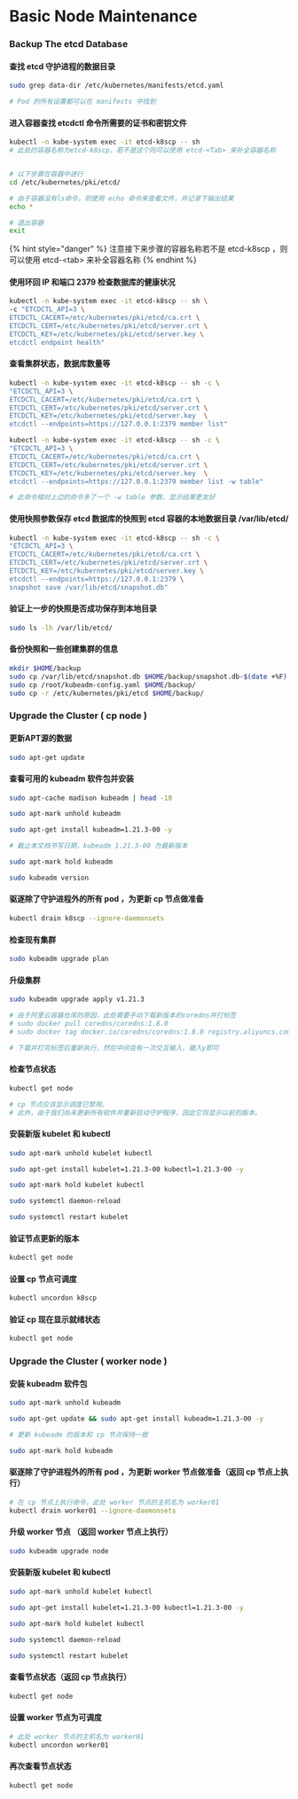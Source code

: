 # Basic Node Maintenance

### Backup The etcd Database

#### 查找 etcd 守护进程的数据目录

```bash
sudo grep data-dir /etc/kubernetes/manifests/etcd.yaml

# Pod 的所有设置都可以在 manifests 中找到

```

#### 进入容器查找 etcdctl 命令所需要的证书和密钥文件

```bash
kubectl -n kube-system exec -it etcd-k8scp -- sh
# 此处的容器名称为etcd-k8scp，若不是这个则可以使用 etcd-<Tab> 来补全容器名称


# 以下步骤在容器中进行
cd /etc/kubernetes/pki/etcd/

# 由于容器没有ls命令，则使用 echo 命令来查看文件，并记录下输出结果
echo *

# 退出容器
exit

```

{% hint style="danger" %}
注意接下来步骤的容器名称若不是 etcd-k8scp ，则可以使用 etcd-\<tab> 来补全容器名称
{% endhint %}

#### 使用环回 IP 和端口 2379 检查数据库的健康状况

```bash
kubectl -n kube-system exec -it etcd-k8scp -- sh \
-c "ETCDCTL_API=3 \
ETCDCTL_CACERT=/etc/kubernetes/pki/etcd/ca.crt \
ETCDCTL_CERT=/etc/kubernetes/pki/etcd/server.crt \
ETCDCTL_KEY=/etc/kubernetes/pki/etcd/server.key \
etcdctl endpoint health"

```

#### 查看集群状态，数据库数量等

```bash
kubectl -n kube-system exec -it etcd-k8scp -- sh -c \
"ETCDCTL_API=3 \
ETCDCTL_CACERT=/etc/kubernetes/pki/etcd/ca.crt \
ETCDCTL_CERT=/etc/kubernetes/pki/etcd/server.crt \
ETCDCTL_KEY=/etc/kubernetes/pki/etcd/server.key  \
etcdctl --endpoints=https://127.0.0.1:2379 member list"

```

```bash
kubectl -n kube-system exec -it etcd-k8scp -- sh -c \
"ETCDCTL_API=3 \
ETCDCTL_CACERT=/etc/kubernetes/pki/etcd/ca.crt \
ETCDCTL_CERT=/etc/kubernetes/pki/etcd/server.crt \
ETCDCTL_KEY=/etc/kubernetes/pki/etcd/server.key  \
etcdctl --endpoints=https://127.0.0.1:2379 member list -w table"

# 此命令相对上边的命令多了一个 -w table 参数，显示结果更友好

```

#### 使用快照参数保存 etcd 数据库的快照到 etcd 容器的本地数据目录 /var/lib/etcd/

```bash
kubectl -n kube-system exec -it etcd-k8scp -- sh -c \
"ETCDCTL_API=3 \
ETCDCTL_CACERT=/etc/kubernetes/pki/etcd/ca.crt \
ETCDCTL_CERT=/etc/kubernetes/pki/etcd/server.crt \
ETCDCTL_KEY=/etc/kubernetes/pki/etcd/server.key \
etcdctl --endpoints=https://127.0.0.1:2379 \
snapshot save /var/lib/etcd/snapshot.db"

```

#### 验证上一步的快照是否成功保存到本地目录

```bash
sudo ls -lh /var/lib/etcd/

```

#### 备份快照和一些创建集群的信息

```bash
mkdir $HOME/backup
sudo cp /var/lib/etcd/snapshot.db $HOME/backup/snapshot.db-$(date +%F)
sudo cp /root/kubeadm-config.yaml $HOME/backup/
sudo cp -r /etc/kubernetes/pki/etcd $HOME/backup/

```



### Upgrade the Cluster ( cp node )

#### 更新APT源的数据

```bash
sudo apt-get update

```

#### 查看可用的 kubeadm 软件包并安装

```bash
sudo apt-cache madison kubeadm | head -10

```

```bash
sudo apt-mark unhold kubeadm

```

```bash
sudo apt-get install kubeadm=1.21.3-00 -y

# 截止本文档书写日期，kubeadm 1.21.3-00 为最新版本

```

```bash
sudo apt-mark hold kubeadm

```

```bash
sudo kubeadm version

```

#### 驱逐除了守护进程外的所有 pod ，为更新 cp 节点做准备

```bash
kubectl drain k8scp --ignore-daemonsets

```

#### 检查现有集群

```bash
sudo kubeadm upgrade plan

```

#### 升级集群

```bash
sudo kubeadm upgrade apply v1.21.3

# 由于阿里云容器仓库的原因，此处需要手动下载新版本的coredns并打标签
# sudo docker pull coredns/coredns:1.8.0
# sudo docker tag docker.io/coredns/coredns:1.8.0 registry.aliyuncs.com/google_containers/coredns:v1.8.0

# 下载并打完标签后重新执行，然后中间会有一次交互输入，键入y即可

```

#### 检查节点状态

```bash
kubectl get node

# cp 节点应该显示调度已禁用。
# 此外，由于我们尚未更新所有软件并重新启动守护程序，因此它将显示以前的版本。

```

#### 安装新版 kubelet 和 kubectl

```bash
sudo apt-mark unhold kubelet kubectl

```

```bash
sudo apt-get install kubelet=1.21.3-00 kubectl=1.21.3-00 -y

```

```bash
sudo apt-mark hold kubelet kubectl

```

```bash
sudo systemctl daemon-reload

sudo systemctl restart kubelet

```

#### 验证节点更新的版本

```bash
kubectl get node

```

#### 设置 cp 节点可调度

```bash
kubectl uncordon k8scp

```

#### 验证 cp 现在显示就绪状态

```bash
kubectl get node

```



### Upgrade the Cluster ( worker node )

#### 安装 kubeadm 软件包

```bash
sudo apt-mark unhold kubeadm

```

```bash
sudo apt-get update && sudo apt-get install kubeadm=1.21.3-00 -y

# 更新 kubeadm 的版本和 cp 节点保持一致

```

```bash
sudo apt-mark hold kubeadm

```

#### 驱逐除了守护进程外的所有 pod ，为更新 worker 节点做准备（返回 cp 节点上执行）

```bash
# 在 cp 节点上执行命令，此处 worker 节点的主机名为 worker01
kubectl drain worker01 --ignore-daemonsets

```

#### 升级 worker 节点 （返回 worker 节点上执行）

```bash
sudo kubeadm upgrade node

```

#### 安装新版 kubelet 和 kubectl

```bash
sudo apt-mark unhold kubelet kubectl

```

```bash
sudo apt-get install kubelet=1.21.3-00 kubectl=1.21.3-00 -y

```

```bash
sudo apt-mark hold kubelet kubectl

```

```bash
sudo systemctl daemon-reload

sudo systemctl restart kubelet

```

#### 查看节点状态（返回 cp 节点执行）

```bash
kubectl get node

```

#### 设置 worker 节点为可调度

```bash
# 此处 worker 节点的主机名为 worker01
kubectl uncordon worker01

```

#### 再次查看节点状态

```bash
kubectl get node

```
